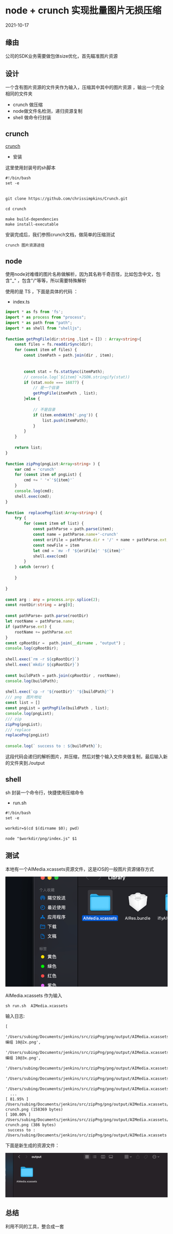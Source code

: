 <!-- README.md -->

# node + crunch 实现批量图片无损压缩

2021-10-17

## 缘由

公司的SDK业务需要做包体size优化，首先瞄准图片资源

## 设计

一个含有图片资源的文件夹作为输入，压缩其中其中的图片资源 ，输出一个完全相同的文件夹

* crunch  做压缩
* node做文件名检测，递归资源复制
* shell 做命令行封装

##  crunch

[crunch](https://github.com/chrissimpkins/Crunch.git)

* 安装 

这里使用封装号的sh脚本

```shell
#!/bin/bash
set -e


git clone https://github.com/chrissimpkins/Crunch.git

cd crunch

make build-dependencies
make install-executable

```

安装完成后，我们参照crunch文档，做简单的压缩测试 

```
crunch 图片资源途径
```
## node 

使用node对难缠的图片名称做解析，因为其名称千奇百怪，比如包含中文，包含"_" ，包含"/"等等，所以需要特殊解析

使用的是 TS ，下面是具体的代码 ：

* index.ts

```ts
import * as fs from 'fs';
import * as process from "process";
import * as path from "path";
import * as shell from "shelljs";

function getPngFile(dir:string ,list = []) : Array<string>{
    const files = fs.readdirSync(dir);
    for (const item of files) {
        const itemPath = path.join(dir , item);
        
        
        const stat = fs.statSync(itemPath);
        // console.log(`${item}`+JSON.stringify(stat))  
        if (stat.mode === 16877) {
            // 是一个目录
            getPngFile(itemPath , list);
        }else {
            
            // 不是目录 
            if (item.endsWith('.png')) {
                list.push(itemPath);
            }
        }
    }
    
    return list;
}

function zipPng(pngList:Array<string> ) {
    var cmd = 'crunch'
    for (const item of pngList) {
        cmd += ' '+`'${item}'`
    }
    console.log(cmd);
    shell.exec(cmd);
}

function  replacePng(list:Array<string>) {
    try {
        for (const item of list) {
            const pathParse = path.parse(item);
            const name = pathParse.name+'-crunch'
            const oriFile = pathParse.dir + '/' + name + pathParse.ext;
            const newFile = item
            let cmd = `mv -f '${oriFile}' '${item}'`
            shell.exec(cmd)
        }
    } catch (error) {
        
    }
    
}

const arg : any = process.argv.splice(2);
const rootDir:string = arg[0];

const pathParse= path.parse(rootDir)
let rootName = pathParse.name;
if (pathParse.ext) {
    rootName += pathParse.ext
}
const cpRootDir =  path.join(__dirname , "output") ;
console.log(cpRootDir);

shell.exec(`rm -r ${cpRootDir}`)
shell.exec(`mkdir ${cpRootDir}`)

const buildPath = path.join(cpRootDir , rootName);
console.log(buildPath);

shell.exec(`cp -r '${rootDir}' '${buildPath}'`)
/// png  图片地址
const list = []
const pngList = getPngFile(buildPath , list);
console.log(pngList);
/// zip
zipPng(pngList);
/// replace
replacePng(pngList)

console.log(` success to : ${buildPath}`);


```

这段代码会递归的解析图片，并压缩，然后对整个输入文件夹做复制，最后输入新的文件夹到./output

## shell

sh 封装一个命令行，快捷使用压缩命令

* run.sh

```shell
#!/bin/bash
set -e

workdir=$(cd $(dirname $0); pwd)

node "$workdir/png/index.js" $1

```

## 测试

本地有一个AIMedia.xcassets资源文件，这是iOS的一般图片资源储存方式

![local](local-crunch.png)

AIMedia.xcassets 作为输入

```shell
sh run.sh  AIMedia.xcassets
```

输入日志:

```
[
  '/Users/subing/Documents/jenkins/src/zipPng/png/output/AIMedia.xcassets/Ble/ai_ble_sj_icon.imageset/编组 10@2x.png',
  '/Users/subing/Documents/jenkins/src/zipPng/png/output/AIMedia.xcassets/Ble/ai_ble_sj_icon.imageset/编组 10@3x.png',
  '/Users/subing/Documents/jenkins/src/zipPng/png/output/AIMedia.xcassets/Common/aI_toukui.imageset/img_toukui02@2x.png',
  '/Users/subing/Documents/jenkins/src/zipPng/png/output/AIMedia.xcassets/Common/aI_toukui.imageset/img_toukui02@3x.png',
  '/Users/subing/Documents/jenkins/src/zipPng/png/output/AIMedia.xcassets/Common/ai_back.imageset/ic_commom__back@2x.png',
  ...
[ 81.95% ] /Users/subing/Documents/jenkins/src/zipPng/png/output/AIMedia.xcassets/Home/ai_home_top_sel.imageset/img_yilianjie@3x-crunch.png (158369 bytes)
[ 100.00% ] /Users/subing/Documents/jenkins/src/zipPng/png/output/AIMedia.xcassets/Home/ai_lanya_icon.imageset/ico_lanya@2x-crunch.png (386 bytes)
 success to : /Users/subing/Documents/jenkins/src/zipPng/png/output/AIMedia.xcassets
```
 
下面是新生成的资源文件：

![new-crunch](new-crunch.png)
 
## 总结 

利用不同的工具，整合成一套

